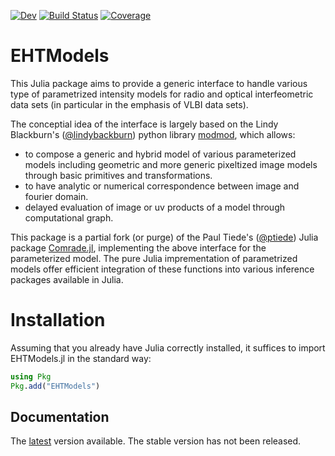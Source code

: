 [![Dev](https://img.shields.io/badge/docs-dev-blue.svg)](https://EHTJulia.github.io/EHTModels.jl/dev/)
[![Build Status](https://github.com/EHTJulia/EHTModels.jl/actions/workflows/CI.yml/badge.svg?branch=main)](https://github.com/EHTJulia/EHTModels.jl/actions/workflows/CI.yml?query=branch%3Amain)
[![Coverage](https://codecov.io/gh/EHTJulia/EHTModels.jl/branch/main/graph/badge.svg)](https://codecov.io/gh/EHTJulia/EHTModels.jl)

# EHTModels
This Julia package aims to provide a generic interface to handle various type of parametrized intensity models for radio and optical interfeometric data sets (in particular in the emphasis of VLBI data sets).

The conceptial idea of the interface is largely based on the Lindy Blackburn's ([@lindybackburn](https://github.com/lindyblackburn)) python library [modmod](https://github.com/lindyblackburn/modmod), which allows:
- to compose a generic and hybrid model of various parameterized models including geometric and more generic pixeltized image models through basic primitives and transformations.
- to have analytic or numerical correspondence between image and fourier domain.
- delayed evaluation of image or uv products of a model through computational graph.

This package is a partial fork (or purge) of the Paul Tiede's ([@ptiede](https://github.com/ptiede)) Julia package [Comrade.jl](https://github.com/ptiede/Comrade.jl), implementing the above interface for the parameterized model. The pure Julia imprementation of parametrized models offer efficient integration of these functions into various inference packages available in Julia.


# Installation
Assuming that you already have Julia correctly installed, it suffices to import EHTModels.jl in the standard way:

```julia
using Pkg
Pkg.add("EHTModels")
```


## Documentation
The [latest](https://ehtjulia.github.io/EHTModels.jl/dev) version available. The stable version has not been released. 

